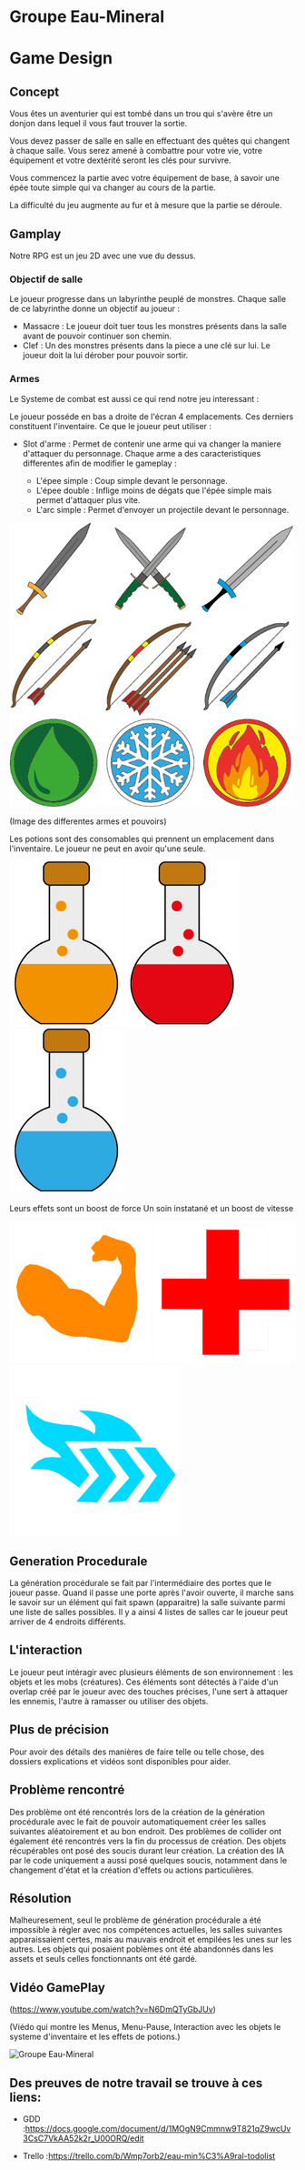 # Groupe Eau-Mineral
# Game Design
## Concept
Vous êtes un aventurier qui est tombé dans un trou qui s'avère être un donjon dans lequel il vous faut trouver la sortie.

Vous devez passer de salle en salle en effectuant des quêtes qui changent à chaque salle.
Vous serez amené à combattre pour votre vie, votre équipement et votre dextérité seront les clés pour survivre.

Vous commencez la partie avec votre équipement de base, à savoir une épée toute simple qui va changer au cours de la partie.

La difficulté du jeu augmente au fur et à mesure que la partie se déroule.


## Gamplay
Notre RPG est un jeu 2D avec une vue du dessus.
### Objectif de salle
Le joueur progresse dans un labyrinthe peuplé de monstres.
Chaque salle de ce labyrinthe donne un objectif au joueur :
- Massacre : Le joueur doit tuer tous les monstres présents dans la salle avant de pouvoir continuer son chemin.
- Clef : Un des monstres présents dans la piece a une clé sur  lui. Le joueur doit la lui dérober pour pouvoir sortir.

### Armes
Le Systeme de combat est aussi ce qui rend notre jeu interessant :

Le joueur posséde en bas a droite de l'écran 4 emplacements. Ces derniers constituent l'inventaire. Ce que le joueur peut utiliser :
- Slot d'arme : Permet de contenir une arme qui va changer la maniere d'attaquer du personnage. Chaque arme a des caracteristiques differentes afin de modifier le gameplay :

    - L'épee simple : Coup simple devant le personnage.
    - L'épee double : Inflige moins de dégats que l'épée simple mais  permet d'attaquer plus vite.
    - L'arc simple : Permet d'envoyer un projectile devant le personnage.


<img src = "images/ArmePouvoirs.png" width = "500">

(Image des differentes armes et pouvoirs)

Les potions sont des consomables qui prennent un emplacement dans l'inventaire. Le joueur ne peut en avoir qu'une seule.

<img src = "images/PotionBoost.png" width = "200">
<img src = "images/PotionSoins.png" width = "200">
<img src = "images/PotionVitesse.png" width = "200">

Leurs effets sont un boost de force Un soin instatané et un boost de vitesse

<img src = "images/effetForce.png" width = "250">
<img src = "images/effetSoins.png" width = "250">
<img src = "images/effetSpeed.png" width = "300">

## Generation Procedurale
La génération procédurale se fait par l'intermédiaire des portes que le joueur passe. Quand il passe une porte après l'avoir ouverte, il marche sans le savoir sur un élément qui fait spawn (apparaitre) la salle suivante parmi une liste de salles possibles. Il y a ainsi 4 listes de salles car le joueur peut arriver de 4 endroits différents.

## L'interaction
Le joueur peut intéragir avec plusieurs éléments de son environnement : les objets et les mobs (créatures).
Ces éléments sont détectés à l'aide d'un overlap créé par le joueur avec des touches précises, l'une sert à attaquer les ennemis, l'autre à ramasser ou utiliser des objets.

## Plus de précision
Pour avoir des détails des manières de faire telle ou telle chose, des dossiers explications et vidéos sont disponibles pour aider.

## Problème rencontré
Des problème ont été rencontrés lors de la création de la génération procédurale avec le fait de pouvoir automatiquement créer les salles suivantes aléatoirement et au bon endroit.
Des problèmes de collider ont également été rencontrés vers la fin du processus de création.
Des objets récupérables ont posé des soucis durant leur création.
La création des IA par le code uniquement a aussi posé quelques soucis, notamment dans le changement d'état et la création d'effets ou actions particulières.

## Résolution
Malheuresement, seul le problème de génération procédurale a été impossible à régler avec nos compétences actuelles, les salles suivantes apparaissaient certes, mais au mauvais endroit et empilées les unes sur les autres.
Les objets qui posaient poblèmes ont été abandonnés dans les assets et seuls celles fonctionnants ont été gardé.

## Vidéo GamePlay

(https://www.youtube.com/watch?v=N6DmQTyGbJUv)

(Viédo qui montre les Menus, Menu-Pause, Interaction avec les objets le systeme d'inventaire et les effets de potions.)

![Groupe Eau-Mineral](https://img.youtube.com/vi/N6DmQTyGbJU/0.jpg)


## Des preuves de notre travail se trouve à ces liens:
- GDD :https://docs.google.com/document/d/1MOgN9Cmmnw9T821qZ9wcUv3CsC7VkAA52k2r_U00ORQ/edit

- Trello :https://trello.com/b/Wmp7orb2/eau-min%C3%A9ral-todolist